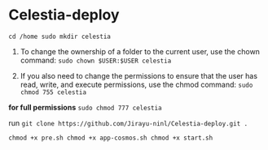 # Celestia-deploy

`cd /home
sudo mkdir celestia`

1. To change the ownership of a folder to the current user, use the chown command:
`sudo chown $USER:$USER celestia`

2. If you also need to change the permissions to ensure that the user has read, write, and execute permissions, use the chmod command:
`sudo chmod 755 celestia`

**for full permissions**
`sudo chmod 777 celestia`

run `git clone https://github.com/Jirayu-ninl/Celestia-deploy.git .`

`
chmod +x pre.sh
chmod +x app-cosmos.sh
chmod +x start.sh
`